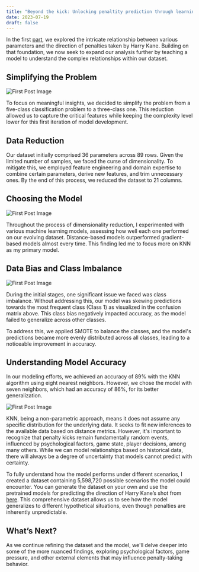 ```yaml
---
title: "Beyond the kick: Unlocking penaltity prediction through learning"
date: 2023-07-19
draft: false
---
```


In the first [part](https://medium.com/@praneithranganath10/beyond-the-kick-a-data-driven-decomposition-of-penalties-b42bfc811b03), we explored the intricate relationship between various parameters and the direction of penalties taken by Harry Kane. Building on that foundation, we now seek to expand our analysis further by teaching a model to understand the complex relationships within our dataset.

## Simplifying the Problem

![First Post Image](/images/HKP22.png)

To focus on meaningful insights, we decided to simplify the problem from a five-class classification problem to a three-class one. This reduction allowed us to capture the critical features while keeping the complexity level lower for this first iteration of model development.

## Data Reduction

Our dataset initially comprised 36 parameters across 89 rows. Given the limited number of samples, we faced the curse of dimensionality. To mitigate this, we employed feature engineering and domain expertise to combine certain parameters, derive new features, and trim unnecessary ones. By the end of this process, we reduced the dataset to 21 columns.

## Choosing the Model

![First Post Image](/images/HKP23.png)

Throughout the process of dimensionality reduction, I experimented with various machine learning models, assessing how well each one performed on our evolving dataset. Distance-based models outperformed gradient-based models almost every time. This finding led me to focus more on KNN as my primary model.

## Data Bias and Class Imbalance

![First Post Image](/images/HKP2.png)

During the initial stages, one significant issue we faced was class imbalance. Without addressing this, our model was skewing predictions towards the most frequent class (Class 1) as visualized in the confusion matrix above. This class bias negatively impacted accuracy, as the model failed to generalize across other classes.

To address this, we applied SMOTE to balance the classes, and the model's predictions became more evenly distributed across all classes, leading to a noticeable improvement in accuracy.

## Understanding Model Accuracy

In our modeling efforts, we achieved an accuracy of 89% with the KNN algorithm using eight nearest neighbors. However, we chose the model with seven neighbors, which had an accuracy of 86%, for its better generalization.

![First Post Image](/images/HKP25.png)

KNN, being a non-parametric approach, means it does not assume any specific distribution for the underlying data. It seeks to fit new inferences to the available data based on distance metrics. However, it's important to recognize that penalty kicks remain fundamentally random events, influenced by psychological factors, game state, player decisions, among many others. While we can model relationships based on historical data, there will always be a degree of uncertainty that models cannot predict with certainty.

To fully understand how the model performs under different scenarios, I created a dataset containing 5,598,720 possible scenarios the model could encounter. You can generate the dataset on your own and use the pretrained models for predicting the direction of Harry Kane’s shot from [here](https://github.com/P101010/Harry-Kane---Penalty-Data-collection-and-Analysis). This comprehensive dataset allows us to see how the model generalizes to different hypothetical situations, even though penalties are inherently unpredictable.

## What’s Next?

As we continue refining the dataset and the model, we'll delve deeper into some of the more nuanced findings, exploring psychological factors, game pressure, and other external elements that may influence penalty-taking behavior.

